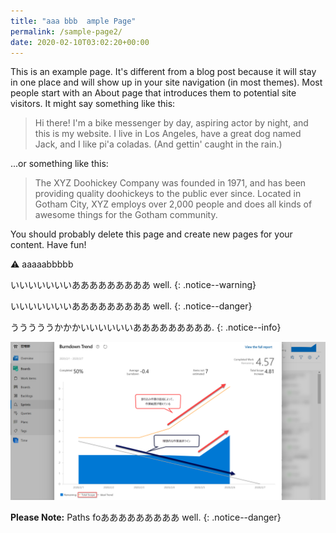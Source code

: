 ```yaml
---
title: "aaa bbb  ample Page"
permalink: /sample-page2/
date: 2020-02-10T03:02:20+00:00
---
```


This is an example page. It's different from a blog post because it will stay in one place and will show up in your site navigation (in most themes). Most people start with an About page that introduces them to potential site visitors. It might say something like this:

> Hi there! I'm a bike messenger by day, aspiring actor by night, and this is my website. I live in Los Angeles, have a great dog named Jack, and I like pi'a coladas. (And gettin' caught in the rain.)

...or something like this:

> The XYZ Doohickey Company was founded in 1971, and has been providing quality doohickeys to the public ever since. Located in Gotham City, XYZ employs over 2,000 people and does all kinds of awesome things for the Gotham community.

You should probably delete this page and create new pages for your content. Have fun!

:warning: aaaaabbbbb

いいいいいいいあああああああああ well.
{: .notice--warning}

いいいいいいいあああああああああ well.
{: .notice--danger}

うううううかかかいいいいいいあああああああああ.
{: .notice--info}


![](../assets/images/2020-02-10-14-38-00.png)

**Please Note:** Paths foあああああああああ well.
{: .notice--danger}
